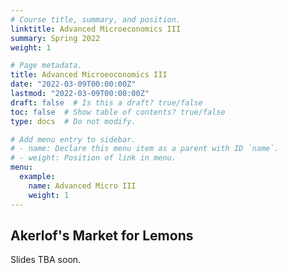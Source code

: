 ```yaml
---
# Course title, summary, and position.
linktitle: Advanced Microeconomics III
summary: Spring 2022
weight: 1

# Page metadata.
title: Advanced Microeoconomics III
date: "2022-03-09T00:00:00Z"
lastmod: "2022-03-09T00:00:00Z"
draft: false  # Is this a draft? true/false
toc: false  # Show table of contents? true/false
type: docs  # Do not modify.

# Add menu entry to sidebar.
# - name: Declare this menu item as a parent with ID `name`.
# - weight: Position of link in menu.
menu:
  example:
    name: Advanced Micro III
    weight: 1
---
```


## Akerlof's Market for Lemons

Slides TBA soon.
